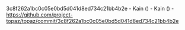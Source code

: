 3c8f262a1bc0c05e0bd5d041d8ed734c21bb4b2e - Kain () - Kain () - https://github.com/project-topaz/topaz/commit/3c8f262a1bc0c05e0bd5d041d8ed734c21bb4b2e
